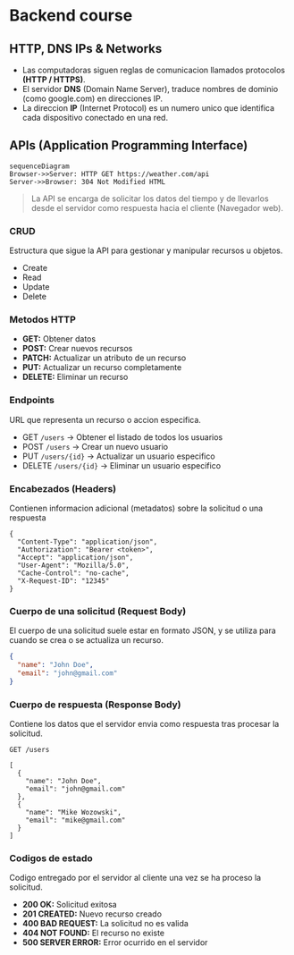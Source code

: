 # Backend course

## HTTP, DNS IPs & Networks

- Las computadoras siguen reglas de comunicacion llamados protocolos __(HTTP / HTTPS)__.
- El servidor __DNS__ (Domain Name Server), traduce nombres de dominio (como google.com) en direcciones IP.
- La direccion __IP__ (Internet Protocol) es un numero unico que identifica cada dispositivo conectado en una red.

## APIs (Application Programming Interface)

```mermaid
sequenceDiagram
Browser->>Server: HTTP GET https://weather.com/api
Server->>Browser: 304 Not Modified HTML
```

> La API se encarga de solicitar los datos del tiempo y de llevarlos desde el servidor como respuesta hacia el cliente (Navegador web).

### CRUD

Estructura que sigue la API para gestionar y manipular recursos u objetos.

- Create
- Read
- Update
- Delete

### Metodos HTTP

- __GET:__ Obtener datos
- __POST:__ Crear nuevos recursos
- __PATCH:__ Actualizar un atributo de un recurso
- __PUT:__ Actualizar un recurso completamente
- __DELETE:__ Eliminar un recurso

### Endpoints

URL que representa un recurso o accion especifica.

- GET `/users` -> Obtener el listado de todos los usuarios
- POST `/users` -> Crear un nuevo usuario
- PUT `/users/{id}` -> Actualizar un usuario especifico
- DELETE `/users/{id}` -> Eliminar un usuario especifico

### Encabezados (Headers)

Contienen informacion adicional (metadatos) sobre la solicitud o una respuesta

```http
{
  "Content-Type": "application/json",
  "Authorization": "Bearer <token>",
  "Accept": "application/json",
  "User-Agent": "Mozilla/5.0",
  "Cache-Control": "no-cache",
  "X-Request-ID": "12345"
}
```

### Cuerpo de una solicitud (Request Body)

El cuerpo de una solicitud suele estar en formato JSON, y se utiliza para cuando se crea o se actualiza un recurso.

```json
{
  "name": "John Doe",
  "email": "john@gmail.com"
}
```

### Cuerpo de respuesta (Response Body)

Contiene los datos que el servidor envia como respuesta tras procesar la solicitud.

```http
GET /users

[
  {
    "name": "John Doe",
    "email": "john@gmail.com"
  },
  {
    "name": "Mike Wozowski",
    "email": "mike@gmail.com"
  }
]
```

### Codigos de estado

Codigo entregado por el servidor al cliente una vez se ha proceso la solicitud.

- __200 OK:__ Solicitud exitosa
- __201 CREATED:__ Nuevo recurso creado
- __400 BAD REQUEST:__ La solicitud no es valida
- __404 NOT FOUND:__ El recurso no existe
- __500 SERVER ERROR:__ Error ocurrido en el servidor
